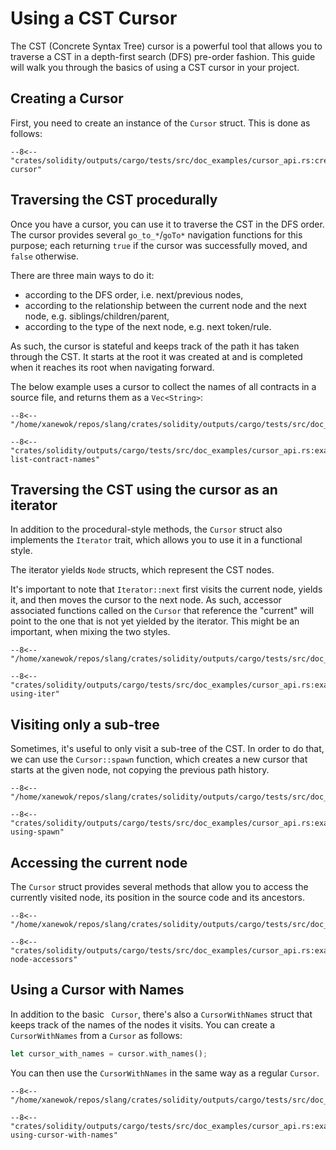 # Using a CST Cursor

The CST (Concrete Syntax Tree) cursor is a powerful tool that allows you to traverse a CST in a depth-first search (DFS) pre-order fashion.
This guide will walk you through the basics of using a CST cursor in your project.

## Creating a Cursor

First, you need to create an instance of the `Cursor` struct. This is done as follows:

```{ .rust }
--8<-- "crates/solidity/outputs/cargo/tests/src/doc_examples/cursor_api.rs:create-cursor"
```

## Traversing the CST procedurally

Once you have a cursor, you can use it to traverse the CST in the DFS order. The cursor provides several `go_to_*`/`goTo*` navigation functions
for this purpose; each returning `true` if the cursor was successfully moved, and `false` otherwise.

There are three main ways to do it:

-   according to the DFS order, i.e. next/previous nodes,
-   according to the relationship between the current node and the next node, e.g. siblings/children/parent,
-   according to the type of the next node, e.g. next token/rule.

As such, the cursor is stateful and keeps track of the path it has taken through the CST.
It starts at the root it was created at and is completed when it reaches its root when navigating forward.

The below example uses a cursor to collect the names of all contracts in a source file, and returns them as a `Vec<String>`:

```solidity title="input.sol"
--8<-- "/home/xanewok/repos/slang/crates/solidity/outputs/cargo/tests/src/doc_examples/cursor_api/base.sol"
```

```{ .rust }
--8<-- "crates/solidity/outputs/cargo/tests/src/doc_examples/cursor_api.rs:example-list-contract-names"
```

## Traversing the CST using the cursor as an iterator

In addition to the procedural-style methods, the `Cursor` struct also implements the `Iterator` trait, which allows you to use it in a functional style.

The iterator yields `Node` structs, which represent the CST nodes.

It's important to note that `Iterator::next` first visits the current node, yields it, and then moves the cursor to the next node.
As such, accessor associated functions called on the `Cursor` that reference the "current" will point to the one that is not yet yielded by the iterator. This might be an important, when mixing the two styles.

```solidity title="input.sol"
--8<-- "/home/xanewok/repos/slang/crates/solidity/outputs/cargo/tests/src/doc_examples/cursor_api/base.sol"
```

```{ .rust }
--8<-- "crates/solidity/outputs/cargo/tests/src/doc_examples/cursor_api.rs:example-using-iter"
```

## Visiting only a sub-tree

Sometimes, it's useful to only visit a sub-tree of the CST. In order to do that, we can use the `Cursor::spawn` function,
which creates a new cursor that starts at the given node, not copying the previous path history.

```solidity title="input.sol"
--8<-- "/home/xanewok/repos/slang/crates/solidity/outputs/cargo/tests/src/doc_examples/cursor_api/base.sol"
```

```{ .rust }
--8<-- "crates/solidity/outputs/cargo/tests/src/doc_examples/cursor_api.rs:example-using-spawn"
```

## Accessing the current node

The `Cursor` struct provides several methods that allow you to access the currently visited node, its position in the source code
and its ancestors.

```solidity title="input.sol"
--8<-- "/home/xanewok/repos/slang/crates/solidity/outputs/cargo/tests/src/doc_examples/cursor_api/node_accessors.sol"
```

```{ .rust }
--8<-- "crates/solidity/outputs/cargo/tests/src/doc_examples/cursor_api.rs:example-node-accessors"
```

## Using a Cursor with Names

In addition to the basic ` Cursor`, there's also a `CursorWithNames` struct that keeps track of the names of the nodes it visits. You can create a `CursorWithNames` from a `Cursor` as follows:

```rust
let cursor_with_names = cursor.with_names();
```

You can then use the `CursorWithNames` in the same way as a regular `Cursor`.

```solidity title="input.sol"
--8<-- "/home/xanewok/repos/slang/crates/solidity/outputs/cargo/tests/src/doc_examples/cursor_api/base.sol"
```

```{ .rust }
--8<-- "crates/solidity/outputs/cargo/tests/src/doc_examples/cursor_api.rs:example-using-cursor-with-names"
```
